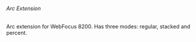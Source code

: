 ###### Arc Extension
Arc extension for WebFocus 8200. Has three modes: regular, stacked and percent.
